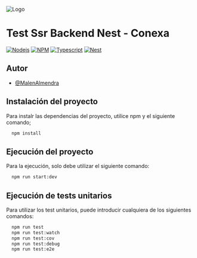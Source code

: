 
![Logo](https://conexa.ai/meta-logo.jpg)


# Test Ssr Backend Nest - Conexa 




[![Nodejs](https://img.shields.io/badge/%20-20.17.0-%20?style=flat&logo=nodedotjs&logoColor=%235FA04E&color=%23000000)](http://www.gnu.org/licenses/agpl-3.0)
[![NPM](https://img.shields.io/badge/%20-10.8.1-%20?style=flat&logo=npm&logoColor=%23E0234E&color=%23000000)](https://choosealicense.com/licenses/mit/)
[![Typescript](https://img.shields.io/badge/%20-20.17.0-%20?style=flat&logo=typescript&logoColor=%23007acc&color=%23000000
)](https://opensource.org/licenses/)
[![Nest](https://img.shields.io/badge/%20-10.4.4-%20?style=flat&logo=nestjs&logoColor=%23E0234E&color=%23000000)](https://opensource.org/licenses/)

## Autor

- [@MalenAlmendra](https://github.com/MalenAlmendra)


## Instalación del proyecto

Para instalr las dependencias del proyecto, utilice npm y el siguiente comando;

```bash
  npm install
```

## Ejecución del proyecto

Para la ejecución, solo debe utilizar el siguiente comando:

```bash
  npm run start:dev
```


## Ejecución de tests unitarios

Para utilizar los test unitarios, puede introducir cualquiera de los siguientes comandos:

```bash
  npm run test
  npm run test:watch
  npm run test:cov
  npm run test:debug
  npm run test:e2e
```

